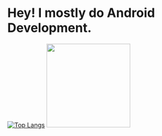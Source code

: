 # Hey! I mostly do Android Development.
[![Top Langs](https://github-readme-stats.vercel.app/api/top-langs/?username=DevZillion&langs_count=8&layout=compact)](https://github.com/anuraghazra/github-readme-stats)
<img src="https://user-images.githubusercontent.com/77107077/196487998-2b996735-3a98-4dd1-b19a-200efd917863.gif" style="width: 190px;"></img>
